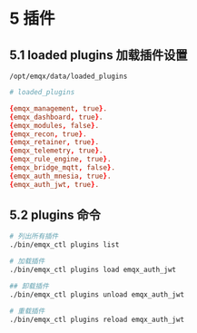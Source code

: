 # 5 插件

## 5.1 loaded plugins 加载插件设置

`/opt/emqx/data/loaded_plugins`

```conf
# loaded_plugins

{emqx_management, true}.
{emqx_dashboard, true}.
{emqx_modules, false}.
{emqx_recon, true}.
{emqx_retainer, true}.
{emqx_telemetry, true}.
{emqx_rule_engine, true}.
{emqx_bridge_mqtt, false}.
{emqx_auth_mnesia, true}.
{emqx_auth_jwt, true}.

```

## 5.2 plugins 命令

```bash
# 列出所有插件
./bin/emqx_ctl plugins list

# 加载插件
./bin/emqx_ctl plugins load emqx_auth_jwt

## 卸载插件
./bin/emqx_ctl plugins unload emqx_auth_jwt

# 重载插件
./bin/emqx_ctl plugins reload emqx_auth_jwt
```
